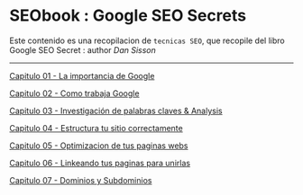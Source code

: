 # SEObook : Google SEO Secrets 

Este contenido es una recopilacion de `tecnicas SEO`, que recopile del libro
Google SEO Secret : author  *Dan Sisson*

***

[Capitulo 01 - La importancia de Google](/developer/seo/pages/capitulo-1.md)

[Capitulo 02 - Como trabaja Google](/developer/seo/pages/capitulo-2.md)

[Capitulo 03 - Investigación de palabras claves & Analysis](/developer/seo/pages/capitulo-3.md)

[Capitulo 04 - Estructura tu sitio correctamente](/developer/seo/pages/capitulo-4.md)

[Capitulo 05 - Optimizacion de tus paginas webs](/developer/seo/pages/capitulo-5.md)

[Capitulo 06 - Linkeando tus paginas para unirlas](/developer/seo/pages/capitulo-6.md)

[Capitulo 07 - Dominios y Subdominios](/developer/seo/pages/capitulo-7.md)


